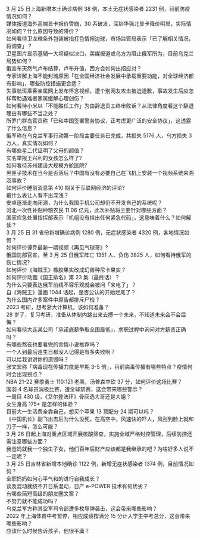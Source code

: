 3 月 25 日上海新增本土确诊病例 38 例，本土无症状感染者 2231 例，目前防疫情况如何？  
媒体报道海外高端显卡报价雪崩，30 系破发，深圳华强北显卡降价明显，实际情况如何？什么原因导致的降价？  
如何看待卫龙辣条外包装被指打色情擦边球，市场监管局表示「已了解相关情况，将调查」？  
卫星图片显示基辅一大坝疑似决口，美媒报道或乌方为阻止俄军所为，目前乌克兰局势如何？  
俄宣布天然气卢布结算，卢布升值，西方会如何出招应对？  
专家详解上海不能封城原因「在全国经济社会发展中承载重要功能，对全球经济都有影响」，哪些防控措施更合适？  
失事航班乘客亲属网上发布怀念视频，遭个别网友攻击被迫道歉，事故发生后应怎样帮助遇难者家属缓解心理创伤？  
如何看待小米以「不能胜任工作」为由辞退员工终审败诉？从法律角度看这个辞退理由有哪些不当之处？  
所罗门群岛官员称「已和中国签署警务协议，正考虑更广泛的安全协议」，这透露了什么信息？  
俄军称在乌克兰军事行动第一阶段主要任务已完成，共损失 5176 人，乌方损失 3 万人，真实情况如何？  
有哪些星二代证明了父母的颜值？  
实名举报王兴利的女孩怎么样了?  
如何看待苏州建设大规模方舱医院?  
黑匣子技术在当今是否落后？中国有没有必要自己在飞机上安装一个视频系统来溯洄事故？  
如何评价睡前消息第 410 期关于互联网经济的评论?  
戴什么表让人看不出深浅？  
安卓逐渐走向闭源，为什么我国手机公司却仍不开发自己的系统呢？  
河北一次性补贴种粮农民 11.06 亿元，此次补贴将主要针对哪些方面？  
国家应急处置指挥部表示「机组没有挂出任何紧急代码」，这意味着什么？如何解读？  
3 月 25 日 31 省份新增确诊病例 1280 例，无症状感染者 4320 例，各地情况如何？  
如何评价谭乔最新一期视频《再见气球哥》?  
俄国防部官宣，至 3 月 25 日俄军阵亡 1351 人、负伤 3825 人，如何看待俄军的伤亡情况?  
如何评价《海贼王》橡胶果实改成幻兽种尼卡果实？  
如何评价动画《国王排名》第 23 集（最终话）？  
为什么只要表达俄军前线不容乐观就会被问「来电了」？  
自《海贼王》漫画 1044 话起，是否公认的开始烂尾了？  
为什么国内许多案件中原告都排斥尸检？  
2023 考研，想考浙大计算机，该如何准备？  
28 岁了，复习考研，准备从体制内跳出来去搏一个未来，不知道未来会不会后悔？  
如何看待大连某公司「承诺底薪争取全国最低」，求职过程中询问对方薪资正确吗？  
有哪些熬夜也要看完的言情小说推荐吗？  
一个人到最后连生日都没人记得是有多失败啊？  
可以给我讲讲你的遗憾吗？  
张文宏称「病毒现在传播力度是早期 3-5 倍」，目前病毒传播有哪些特点？疫情何时会出现拐点？  
NBA 21-22 赛季勇士 110:121 老鹰，汤普森空砍 37 分，如何评价这场比赛？  
国羽 4 名球员消极比赛，遭全球禁赛，这会带来哪些警示？  
一周目 430 级，《艾尔登法环》骨灰选大哥还是大姐？  
女生身高 175+ 是怎样的体验？  
目前大一生活费全靠自己，想买个苹果 13 顶配分 24 期可以吗？  
《中国机长》副飞出去后为什么没死，在高空中，风速快的吓人，风刮到脸上就和刀子一样，怎么可能？  
3 月 26 日起上海对重点区域开展核酸筛查，实施全域严格封控管理，后续防控还需注意哪些方面？  
我爸妈就我一个独生子女，他们百年后财产应该都是我继承的吧？为啥好多人说不一定呢？  
3 月 25 日吉林省新增本地确诊 1122 例，新增无症状感染者 1374 例，目前情况如何？  
全职妈妈如何心平气和的进行自我成长？  
谈及混动就绕不开日系混动，日产 e-POWER 技术有何优劣？  
有哪些简短高级的朋友圈文案？  
不努力就不能成功吗？  
乌克兰军方称其空军司令部遭多枚导弹袭击，这会带来哪些影响？  
2022 年上海体育中考暂停，相应成绩按满分 15 分计入学生中考总分，这会带来哪些影响？  
应该什么时候告诉孩子，他很平庸？  
